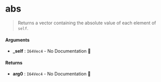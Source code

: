 # abs

>  Returns a vector containing the absolute value of each element of `self`.

#### Arguments

- **\_self** : `I64Vec4` \- No Documentation 🚧

#### Returns

- **arg0** : `I64Vec4` \- No Documentation 🚧